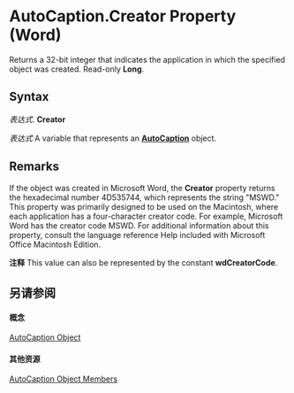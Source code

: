 
# AutoCaption.Creator Property (Word)

Returns a 32-bit integer that indicates the application in which the specified object was created. Read-only  **Long**.


## Syntax

 _表达式_. **Creator**

 _表达式_ A variable that represents an **[AutoCaption](895b5181-d36f-7f63-572a-c2d37c878e17.md)** object.


## Remarks

If the object was created in Microsoft Word, the  **Creator** property returns the hexadecimal number 4D535744, which represents the string "MSWD." This property was primarily designed to be used on the Macintosh, where each application has a four-character creator code. For example, Microsoft Word has the creator code MSWD. For additional information about this property, consult the language reference Help included with Microsoft Office Macintosh Edition.


 **注释**  This value can also be represented by the constant  **wdCreatorCode**.


## 另请参阅


#### 概念


[AutoCaption Object](895b5181-d36f-7f63-572a-c2d37c878e17.md)
#### 其他资源


[AutoCaption Object Members](http://msdn.microsoft.com/library/48332cba-c2a5-a641-dc08-4cc2774ee5e6%28Office.15%29.aspx)